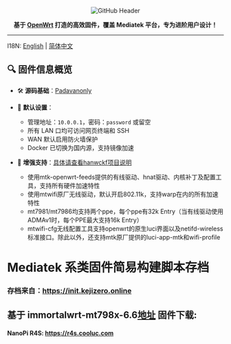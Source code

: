 <div align="center">

![GitHub Header](https://git.kejizero.online/zhao/image/raw/branch/main/openwrt.png)

**基于 [OpenWrt](https://github.com/openwrt/openwrt) 打造的高效固件，覆盖 Mediatek 平台，专为进阶用户设计！**  

</div>

---

I18N: [English](README_EN.md) | [简体中文](README.md) 

## 🔍 固件信息概览 
- 🛠 **源码基础**：[Padavanonly](https://github.com/padavanonly/immortalwrt-mt798x-24.10)

- 🔧 **默认设置**：
  - 管理地址：`10.0.0.1`，密码：`password` 或留空
  - 所有 LAN 口均可访问网页终端和 SSH
  - WAN 默认启用防火墙保护
  - Docker 已切换为国内源，支持镜像加速
 
- 🚀 **增强支持**：[具体请查看hanwckf项目说明](https://cmi.hanwckf.top/p/immortalwrt-mt798x)
  - 使用mtk-openwrt-feeds提供的有线驱动、hnat驱动、内核补丁及配置工具，支持所有硬件加速特性
  - 使用mtwifi原厂无线驱动，默认开启802.11k，支持warp在内的所有加速特性
  - mt7981/mt7986均支持两个ppe，每个ppe有32k Entry（当有线驱动使用ADMAv1时，每个PPE最大支持16k Entry）
  - mtwifi-cfg无线配置工具支持openwrt的原生luci界面以及netifd-wireless标准接口。除此以外，还支持mtk原厂提供的luci-app-mtk和wifi-profile

# Mediatek 系类固件简易构建脚本存档

### 存档来自：https://init.kejizero.online

## 基于 immortalwrt-mt798x-6.6[地址](https://github.com/padavanonly/immortalwrt-mt798x-6.6) 固件下载:

#### NanoPi R4S: https://r4s.cooluc.com
